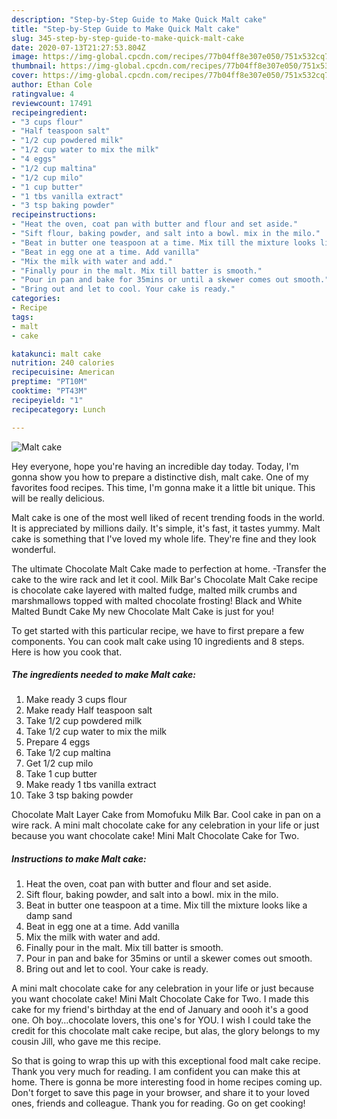 ```yaml
---
description: "Step-by-Step Guide to Make Quick Malt cake"
title: "Step-by-Step Guide to Make Quick Malt cake"
slug: 345-step-by-step-guide-to-make-quick-malt-cake
date: 2020-07-13T21:27:53.804Z
image: https://img-global.cpcdn.com/recipes/77b04ff8e307e050/751x532cq70/malt-cake-recipe-main-photo.jpg
thumbnail: https://img-global.cpcdn.com/recipes/77b04ff8e307e050/751x532cq70/malt-cake-recipe-main-photo.jpg
cover: https://img-global.cpcdn.com/recipes/77b04ff8e307e050/751x532cq70/malt-cake-recipe-main-photo.jpg
author: Ethan Cole
ratingvalue: 4
reviewcount: 17491
recipeingredient:
- "3 cups flour"
- "Half teaspoon salt"
- "1/2 cup powdered milk"
- "1/2 cup water to mix the milk"
- "4 eggs"
- "1/2 cup maltina"
- "1/2 cup milo"
- "1 cup butter"
- "1 tbs vanilla extract"
- "3 tsp baking powder"
recipeinstructions:
- "Heat the oven, coat pan with butter and flour and set aside."
- "Sift flour, baking powder, and salt into a bowl. mix in the milo."
- "Beat in butter one teaspoon at a time. Mix till the mixture looks like a damp sand"
- "Beat in egg one at a time. Add vanilla"
- "Mix the milk with water and add."
- "Finally pour in the malt. Mix till batter is smooth."
- "Pour in pan and bake for 35mins or until a skewer comes out smooth."
- "Bring out and let to cool. Your cake is ready."
categories:
- Recipe
tags:
- malt
- cake

katakunci: malt cake 
nutrition: 240 calories
recipecuisine: American
preptime: "PT10M"
cooktime: "PT43M"
recipeyield: "1"
recipecategory: Lunch

---
```



![Malt cake](https://img-global.cpcdn.com/recipes/77b04ff8e307e050/751x532cq70/malt-cake-recipe-main-photo.jpg)

Hey everyone, hope you're having an incredible day today. Today, I'm gonna show you how to prepare a distinctive dish, malt cake. One of my favorites food recipes. This time, I'm gonna make it a little bit unique. This will be really delicious.

Malt cake is one of the most well liked of recent trending foods in the world. It is appreciated by millions daily. It's simple, it's fast, it tastes yummy. Malt cake is something that I've loved my whole life. They're fine and they look wonderful.

The ultimate Chocolate Malt Cake made to perfection at home. -Transfer the cake to the wire rack and let it cool. Milk Bar&#39;s Chocolate Malt Cake recipe is chocolate cake layered with malted fudge, malted milk crumbs and marshmallows topped with malted chocolate frosting! Black and White Malted Bundt Cake My new Chocolate Malt Cake is just for you!


To get started with this particular recipe, we have to first prepare a few components. You can cook malt cake using 10 ingredients and 8 steps. Here is how you cook that.

<!--inarticleads1-->

##### The ingredients needed to make Malt cake:

1. Make ready 3 cups flour
1. Make ready Half teaspoon salt
1. Take 1/2 cup powdered milk
1. Take 1/2 cup water to mix the milk
1. Prepare 4 eggs
1. Take 1/2 cup maltina
1. Get 1/2 cup milo
1. Take 1 cup butter
1. Make ready 1 tbs vanilla extract
1. Take 3 tsp baking powder


Chocolate Malt Layer Cake from Momofuku Milk Bar. Cool cake in pan on a wire rack. A mini malt chocolate cake for any celebration in your life or just because you want chocolate cake! Mini Malt Chocolate Cake for Two. 

<!--inarticleads2-->

##### Instructions to make Malt cake:

1. Heat the oven, coat pan with butter and flour and set aside.
1. Sift flour, baking powder, and salt into a bowl. mix in the milo.
1. Beat in butter one teaspoon at a time. Mix till the mixture looks like a damp sand
1. Beat in egg one at a time. Add vanilla
1. Mix the milk with water and add.
1. Finally pour in the malt. Mix till batter is smooth.
1. Pour in pan and bake for 35mins or until a skewer comes out smooth.
1. Bring out and let to cool. Your cake is ready.


A mini malt chocolate cake for any celebration in your life or just because you want chocolate cake! Mini Malt Chocolate Cake for Two. I made this cake for my friend&#39;s birthday at the end of January and oooh it&#39;s a good one. Oh boy…chocolate lovers, this one&#39;s for YOU. I wish I could take the credit for this chocolate malt cake recipe, but alas, the glory belongs to my cousin Jill, who gave me this recipe. 

So that is going to wrap this up with this exceptional food malt cake recipe. Thank you very much for reading. I am confident you can make this at home. There is gonna be more interesting food in home recipes coming up. Don't forget to save this page in your browser, and share it to your loved ones, friends and colleague. Thank you for reading. Go on get cooking!
